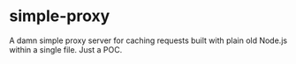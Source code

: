 # simple-proxy
A damn simple proxy server for caching requests built with plain old Node.js within a single file. Just a POC.